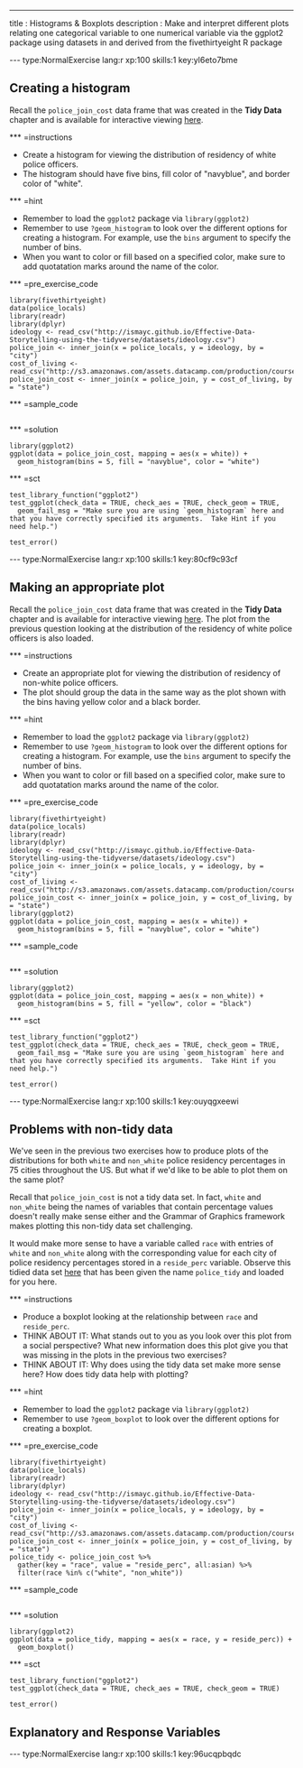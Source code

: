 ---
title       : Histograms & Boxplots
description : Make and interpret different plots relating one categorical variable to one numerical variable via the ggplot2 package using datasets in and derived from the fivethirtyeight R package

--- type:NormalExercise lang:r xp:100 skills:1 key:yl6eto7bme

## Creating a histogram

Recall the `police_join_cost` data frame that was created in the **Tidy Data** chapter and is available for interactive viewing [here](https://ismayc.github.io/Effective-Data-Storytelling-using-the-tidyverse/police_join_cost.html).

*** =instructions
- Create a histogram for viewing the distribution of residency of white police officers.
- The histogram should have five bins, fill color of "navyblue", and border color of "white".

*** =hint
- Remember to load the `ggplot2` package via `library(ggplot2)`
- Remember to use `?geom_histogram` to look over the different options for creating a histogram.  For example, use the `bins` argument to specify the number of bins.
- When you want to color or fill based on a specified color, make sure
to add quotatation marks around the name of the color.

*** =pre_exercise_code
```{r}
library(fivethirtyeight)
data(police_locals)
library(readr)
library(dplyr)
ideology <- read_csv("http://ismayc.github.io/Effective-Data-Storytelling-using-the-tidyverse/datasets/ideology.csv")
police_join <- inner_join(x = police_locals, y = ideology, by = "city")
cost_of_living <- read_csv("http://s3.amazonaws.com/assets.datacamp.com/production/course_3085/datasets/cost_of_living.csv")
police_join_cost <- inner_join(x = police_join, y = cost_of_living, by = "state")
```

*** =sample_code
```{r}

```

*** =solution
```{r}
library(ggplot2)
ggplot(data = police_join_cost, mapping = aes(x = white)) +
  geom_histogram(bins = 5, fill = "navyblue", color = "white")
```

*** =sct
```{r}
test_library_function("ggplot2")
test_ggplot(check_data = TRUE, check_aes = TRUE, check_geom = TRUE,
  geom_fail_msg = "Make sure you are using `geom_histogram` here and that you have correctly specified its arguments.  Take Hint if you need help.")

test_error()
```

--- type:NormalExercise lang:r xp:100 skills:1 key:80cf9c93cf

## Making an appropriate plot

Recall the `police_join_cost` data frame that was created in the **Tidy Data** chapter and is available for interactive viewing [here](https://ismayc.github.io/Effective-Data-Storytelling-using-the-tidyverse/police_join_cost.html).  The plot from the previous question looking at the distribution of the residency of white police officers is also loaded.

*** =instructions
- Create an appropriate plot for viewing the distribution of residency of non-white police officers.
- The plot should group the data in the same way as the plot shown with the bins having yellow color and a black border.

*** =hint
- Remember to load the `ggplot2` package via `library(ggplot2)`
- Remember to use `?geom_histogram` to look over the different options for creating a histogram.  For example, use the `bins` argument to specify the number of bins.
- When you want to color or fill based on a specified color, make sure
to add quotatation marks around the name of the color.

*** =pre_exercise_code
```{r}
library(fivethirtyeight)
data(police_locals)
library(readr)
library(dplyr)
ideology <- read_csv("http://ismayc.github.io/Effective-Data-Storytelling-using-the-tidyverse/datasets/ideology.csv")
police_join <- inner_join(x = police_locals, y = ideology, by = "city")
cost_of_living <- read_csv("http://s3.amazonaws.com/assets.datacamp.com/production/course_3085/datasets/cost_of_living.csv")
police_join_cost <- inner_join(x = police_join, y = cost_of_living, by = "state")
library(ggplot2)
ggplot(data = police_join_cost, mapping = aes(x = white)) +
  geom_histogram(bins = 5, fill = "navyblue", color = "white")
```

*** =sample_code
```{r}

```

*** =solution
```{r}
library(ggplot2)
ggplot(data = police_join_cost, mapping = aes(x = non_white)) +
  geom_histogram(bins = 5, fill = "yellow", color = "black")
```

*** =sct
```{r}
test_library_function("ggplot2")
test_ggplot(check_data = TRUE, check_aes = TRUE, check_geom = TRUE,
  geom_fail_msg = "Make sure you are using `geom_histogram` here and that you have correctly specified its arguments.  Take Hint if you need help.")

test_error()
```

--- type:NormalExercise lang:r xp:100 skills:1 key:ouyqgxeewi

## Problems with non-tidy data

We've seen in the previous two exercises how to produce plots of the distributions for both `white` and `non_white` police residency percentages in 75 cities throughout the US.  But what if we'd like to be able to plot them on the same plot? 

Recall that `police_join_cost` is not a tidy data set.  In fact, `white` and `non_white` being the names of variables that contain percentage values doesn't really make sense either and the Grammar of Graphics framework makes plotting this non-tidy data set challenging.

It would make more sense to have a variable called `race` with entries of `white` and `non_white` along with the corresponding value for each city of police residency percentages stored in a `reside_perc` variable. Observe this tidied data set [here](https://ismayc.github.io/Effective-Data-Storytelling-using-the-tidyverse/police_tidy.html) that has been given the name `police_tidy` and loaded for you here.

*** =instructions
- Produce a boxplot looking at the relationship between `race` and `reside_perc`.
- THINK ABOUT IT:  What stands out to you as you look over this plot from a social perspective?  What new information does this plot give you that was missing in the plots in the previous two exercises?
- THINK ABOUT IT:  Why does using the tidy data set make more sense here?  How does tidy data help with plotting?

*** =hint
- Remember to load the `ggplot2` package via `library(ggplot2)`
- Remember to use `?geom_boxplot` to look over the different options for creating a boxplot.


*** =pre_exercise_code
```{r}
library(fivethirtyeight)
data(police_locals)
library(readr)
library(dplyr)
ideology <- read_csv("http://ismayc.github.io/Effective-Data-Storytelling-using-the-tidyverse/datasets/ideology.csv")
police_join <- inner_join(x = police_locals, y = ideology, by = "city")
cost_of_living <- read_csv("http://s3.amazonaws.com/assets.datacamp.com/production/course_3085/datasets/cost_of_living.csv")
police_join_cost <- inner_join(x = police_join, y = cost_of_living, by = "state")
police_tidy <- police_join_cost %>% 
  gather(key = "race", value = "reside_perc", all:asian) %>% 
  filter(race %in% c("white", "non_white"))
```

*** =sample_code
```{r}

```

*** =solution
```{r}
library(ggplot2)
ggplot(data = police_tidy, mapping = aes(x = race, y = reside_perc)) +
  geom_boxplot()
```

*** =sct
```{r}
test_library_function("ggplot2")
test_ggplot(check_data = TRUE, check_aes = TRUE, check_geom = TRUE)

test_error()
```

## Explanatory and Response Variables

--- type:NormalExercise lang:r xp:100 skills:1 key:96ucqpbqdc
